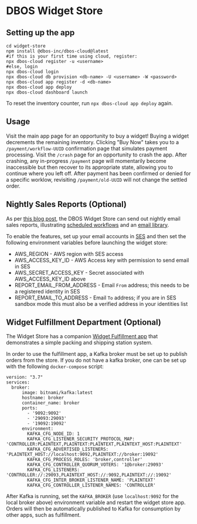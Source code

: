 # DBOS Widget Store

## Setting up the app

```shell
cd widget-store
npm install @dbos-inc/dbos-cloud@latest
#if this is your first time using cloud, register:
npx dbos-cloud register -u <username>
#else, login
npx dbos-cloud login
npx dbos-cloud db provision <db-name> -U <username> -W <password>
npx dbos-cloud app register -d <db-name>
npx dbos-cloud app deploy
npx dbos-cloud dashboard launch
```

To reset the inventory counter, run `npx dbos-cloud app deploy` again.

## Usage

Visit the main app page for an opportunity to buy a widget! Buying a widget decrements the remaining inventory. Clicking "Buy Now" takes you to a `/payment/workflow-UUID` confirmation page that simulates payment processing. Visit the `/crash` page for an opportunity to crash the app. After crashing, any in-progress `/payment` page will momentarily become inaccessible but then recover to its appropriate state, allowing you to continue where you left off. After payment has been confirmed or denied for a specific worklow, revisiting `/payment/old-UUID` will not change the settled order.

## Nightly Sales Reports (Optional)

As per [this blog post](https://www.dbos.dev/blog/how-to-build-cloud-cron-jobs), the DBOS Widget Store can send out nightly email sales reports, illustrating [scheduled workflows](https://docs.dbos.dev/tutorials/scheduled-workflows) and an [email library](https://www.npmjs.com/package/@dbos-inc/communicator-email-ses).

To enable the features, set up your email accounts in [SES](https://us-east-2.console.aws.amazon.com/ses/home) and then set the following environment variables before launching the widget store:

* AWS\_REGION - AWS region with SES access
* AWS\_ACCESS\_KEY\_ID - AWS Access key with permission to send email in SES
* AWS\_SECRET\_ACCESS\_KEY - Secret associated with AWS\_ACCESS\_KEY\_ID above
* REPORT\_EMAIL\_FROM\_ADDRESS - Email `From` address; this needs to be a registered identity in SES
* REPORT\_EMAIL\_TO\_ADDRESS - Email `To` address; if you are in SES sandbox mode this must also be a verified address in your identities list

## Widget Fulfillment Department (Optional)

The Widget Store has a companion [Widget Fulfillment app](https://github.com/dbos-inc/dbos-demo-apps/tree/main/widget-fulfillment) that demonstrates a simple packing and shipping station system.

In order to use the fulfillment app, a Kafka broker must be set up to publish orders from the store.  If you do not have a kafka broker, one can be set up with the following `docker-compose` script:

```
version: "3.7"
services:
  broker:
      image: bitnami/kafka:latest
      hostname: broker
      container_name: broker
      ports:
        - '9092:9092'
        - '29093:29093'
        - '19092:19092'
      environment:
        KAFKA_CFG_NODE_ID: 1
        KAFKA_CFG_LISTENER_SECURITY_PROTOCOL_MAP: 'CONTROLLER:PLAINTEXT,PLAINTEXT:PLAINTEXT,PLAINTEXT_HOST:PLAINTEXT'
        KAFKA_CFG_ADVERTISED_LISTENERS: 'PLAINTEXT_HOST://localhost:9092,PLAINTEXT://broker:19092'
        KAFKA_CFG_PROCESS_ROLES: 'broker,controller'
        KAFKA_CFG_CONTROLLER_QUORUM_VOTERS: '1@broker:29093'
        KAFKA_CFG_LISTENERS: 'CONTROLLER://:29093,PLAINTEXT_HOST://:9092,PLAINTEXT://:19092'
        KAFKA_CFG_INTER_BROKER_LISTENER_NAME: 'PLAINTEXT'
        KAFKA_CFG_CONTROLLER_LISTENER_NAMES: 'CONTROLLER'
```

After Kafka is running, set the `KAFKA_BROKER` (use `localhost:9092` for the local broker above) environment variable and restart the widget store app.  Orders will then be automatically published to Kafka for consumption by other apps, such as fulfillment.